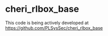 # cheri_rlbox_base
This code is being actively developed at https://github.com/PLSysSec/cheri_rlbox_base
